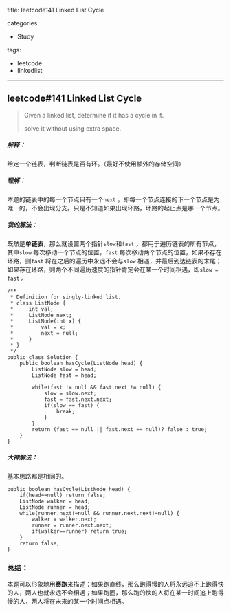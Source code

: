 title: leetcode141 Linked List Cycle

categories:

- Study

tags:

- leetcode
- linkedlist

---

## leetcode#141 Linked List Cycle 

>Given a linked list, determine if it has a cycle in it.
>
>solve it without using extra space.

##### 解释：

给定一个链表，判断链表是否有环。（最好不使用额外的存储空间）

##### 理解：

本题的链表中的每一个节点只有一个`next` ，即每一个节点连接的下一个节点是为唯一的，不会出现分支。只是不知道如果出现环路，环路的起止点是哪一个节点。

##### 我的解法：

既然是**单链表**，那么就设置两个指针`slow`和`fast` ，都用于遍历链表的所有节点，其中`slow` 每次移动一个节点的位置，`fast` 每次移动两个节点的位置，如果不存在环路，则`fast` 将在之后的遍历中永远不会与`slow` 相遇，并最后到达链表的末尾；如果存在环路，则两个不同遍历速度的指针肯定会在某一个时间相遇，即`slow = fast` 。

```
/**
 * Definition for singly-linked list.
 * class ListNode {
 *     int val;
 *     ListNode next;
 *     ListNode(int x) {
 *         val = x;
 *         next = null;
 *     }
 * }
 */
public class Solution {
    public boolean hasCycle(ListNode head) {
        ListNode slow = head;
        ListNode fast = head;
        
        while(fast != null && fast.next != null) {
            slow = slow.next;
            fast = fast.next.next;
            if(slow == fast) {
                break;
            }
        }
        return (fast == null || fast.next == null)? false : true;
    }
}
```

##### 大神解法：

基本思路都是相同的。

```
public boolean hasCycle(ListNode head) {
    if(head==null) return false;
    ListNode walker = head;
    ListNode runner = head;
    while(runner.next!=null && runner.next.next!=null) {
        walker = walker.next;
        runner = runner.next.next;
        if(walker==runner) return true;
    }
    return false;
}
```

### 总结：

本题可以形象地用**赛跑**来描述：如果跑直线，那么跑得慢的人将永远追不上跑得快的人，两人也就永远不会相遇；如果跑圈，那么跑的快的人将在某一时间追上跑得慢的人，两人将在未来的某一个时间点相遇。

